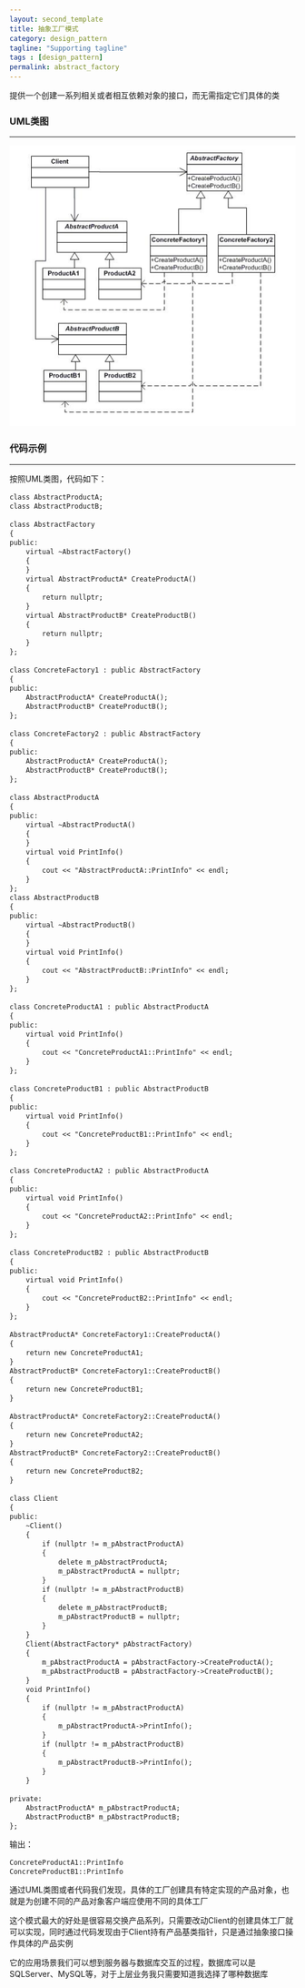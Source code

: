 ```yaml
---
layout: second_template
title: 抽象工厂模式
category: design_pattern
tagline: "Supporting tagline"
tags : [design_pattern]
permalink: abstract_factory
---
```



提供一个创建一系列相关或者相互依赖对象的接口，而无需指定它们具体的类

### UML类图
--------------------------------------------------
![Alt text][id]

[id]: assets/themes/my_blog/img/abstract_factory.jpg
	
### 代码示例
--------------------------------------------------

按照UML类图，代码如下：

	class AbstractProductA;
	class AbstractProductB;

	class AbstractFactory
	{
	public:
		virtual ~AbstractFactory()
		{
		}
		virtual AbstractProductA* CreateProductA()
		{
			return nullptr;
		}
		virtual AbstractProductB* CreateProductB()
		{
			return nullptr;
		}
	};

	class ConcreteFactory1 : public AbstractFactory
	{
	public:
		AbstractProductA* CreateProductA();
		AbstractProductB* CreateProductB();
	};

	class ConcreteFactory2 : public AbstractFactory
	{
	public:
		AbstractProductA* CreateProductA();
		AbstractProductB* CreateProductB();
	};

	class AbstractProductA
	{
	public:
		virtual ~AbstractProductA()
		{
		}
		virtual void PrintInfo()
		{
			cout << "AbstractProductA::PrintInfo" << endl;
		}
	};
	class AbstractProductB
	{
	public:
		virtual ~AbstractProductB()
		{
		}
		virtual void PrintInfo()
		{
			cout << "AbstractProductB::PrintInfo" << endl;
		}
	};

	class ConcreteProductA1 : public AbstractProductA
	{
	public:
		virtual void PrintInfo()
		{
			cout << "ConcreteProductA1::PrintInfo" << endl;
		}
	};

	class ConcreteProductB1 : public AbstractProductB
	{
	public:
		virtual void PrintInfo()
		{
			cout << "ConcreteProductB1::PrintInfo" << endl;
		}
	};

	class ConcreteProductA2 : public AbstractProductA
	{
	public:
		virtual void PrintInfo()
		{
			cout << "ConcreteProductA2::PrintInfo" << endl;
		}
	};

	class ConcreteProductB2 : public AbstractProductB
	{
	public:
		virtual void PrintInfo()
		{
			cout << "ConcreteProductB2::PrintInfo" << endl;
		}
	};

	AbstractProductA* ConcreteFactory1::CreateProductA()
	{
		return new ConcreteProductA1;
	}
	AbstractProductB* ConcreteFactory1::CreateProductB()
	{
		return new ConcreteProductB1;
	}

	AbstractProductA* ConcreteFactory2::CreateProductA()
	{
		return new ConcreteProductA2;
	}
	AbstractProductB* ConcreteFactory2::CreateProductB()
	{
		return new ConcreteProductB2;
	}

	class Client
	{
	public:
		~Client()
		{
			if (nullptr != m_pAbstractProductA)
			{
				delete m_pAbstractProductA;
				m_pAbstractProductA = nullptr;
			}
			if (nullptr != m_pAbstractProductB)
			{
				delete m_pAbstractProductB;
				m_pAbstractProductB = nullptr;
			}
		}
		Client(AbstractFactory* pAbstractFactory)
		{
			m_pAbstractProductA = pAbstractFactory->CreateProductA();
			m_pAbstractProductB = pAbstractFactory->CreateProductB();
		}
		void PrintInfo()
		{
			if (nullptr != m_pAbstractProductA)
			{
				m_pAbstractProductA->PrintInfo();
			}
			if (nullptr != m_pAbstractProductB)
			{
				m_pAbstractProductB->PrintInfo();
			}
		}

	private:
		AbstractProductA* m_pAbstractProductA;
		AbstractProductB* m_pAbstractProductB;
	};

输出：

	ConcreteProductA1::PrintInfo
	ConcreteProductB1::PrintInfo

通过UML类图或者代码我们发现，具体的工厂创建具有特定实现的产品对象，也就是为创建不同的产品对象客户端应使用不同的具体工厂

这个模式最大的好处是很容易交换产品系列，只需要改动Client的创建具体工厂就可以实现，同时通过代码发现由于Client持有产品基类指针，只是通过抽象接口操作具体的产品实例

它的应用场景我们可以想到服务器与数据库交互的过程，数据库可以是SQLServer、MySQL等，对于上层业务我只需要知道我选择了哪种数据库